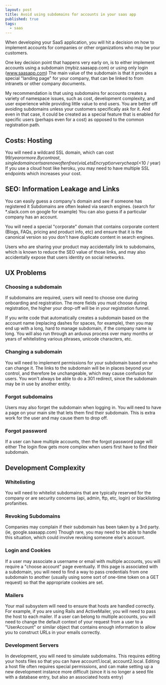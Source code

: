 ```yaml
---
layout: post
title: Avoid using subdomains for accounts in your saas app
published: true
tags:
  - saas
---
```


When developing your SaaS application, you will hit a decision on how to implement accounts for companies or other organizations who may be your customers.  

One key decision point that happens very early on, is to either implement accounts using a subdomain (mybiz.saasapp.com) or using only login (www.saasapp.com)  The main value of the subdomain is that it provides a special "landing page" for your company, that can be linked to from intranets or other company documents.

My recommendation is that using subdomains for accounts creates a variety of namespace issues, such as cost, development complexity, and user experience while providing little value to end users.  You are better off avoiding subdomains unless your customers specifically ask for it.  And even in that case, it could be created as a special feature that is enabled for specific users (perhaps even for a cost) as opposed to the common registration path.

## Costs: Hosting
You will need a wildcard SSL domain, which can cost $99 / year or more.  By contrast, single domain certs are now often free (via LetsEncrypt) or very cheap (<$10 / year)   If you use a cloud host like heroku, you may need to have multiple SSL endpoints which increases your cost.

## SEO: Information Leakage and Links
You can easily guess a company's domain and see if someone has registered it
Subdomains are often leaked via search engines. (search for *.slack.com on google for example)  You can also guess if a particular company has an account.

You will need a special "corporate" domain that contains corporate content (Blogs, FAQs, pricing and product info, etc) and ensure that it is the canonical version so you don't have duplicate content in search engines.

Users who are sharing your product may accidentally link to subdomains, which is known to reduce the SEO value of those links, and may also accidentally expose that users identity on social networks.

## UX Problems

### Choosing a subdomain
If subdomains are required, users will need to choose one during onboarding and registration.  The more fields you must choose during registration, the higher your drop-off will be in your registration funnel. 

If you write code that automatically creates a subdomain based on the account name (replacing dashes for spaces, for example), then you may end up with a long, hard to manage subdomain, if the company name is long.   You will also run through an arduous process over many months or years of whitelisting various phrases, unicode characters, etc.

### Changing a subdomain
You will need to implement permissions for your subdomain based on who can change it.  The links to the subdomain will be in places beyond your control, and therefore be unchangeable, which may cause confusion for users.  You won't always be able to do a 301 redirect, since the subdomain may be in use by another entity. 

### Forgot subdomains
Users may also forget the subdomain when logging in.  You will need to have a page on your main site that lets them find their subdomain.  This is extra work for the user and may cause them to drop off.

### Forgot password
If a user can have multiple accounts, then the forgot password page will either The login flow gets more complex when users first have to find their subdomain.  

## Development Complexity

### Whitelisting
You will need to whitelist subdomains that are typically reserved for the company or are security concerns (api, admin, ftp, etc, login) or blacklisting profanities.

### Revoking Subdomains
Companies may complain if their subdomain has been taken by a 3rd party.  (ie, google.saasapp.com)  Though rare, you may need to be able to handle this situation, which could involve revoking someone else's account.  

### Login and Cookies
If a user may associate a username or email with multiple accounts, you will require a "choose account" page eventually.  If this page is associated with a subdomain, you will need to find a way to pass credentials from one subdomain to another (usually using some sort of one-time token on a GET request) so that the appropriate cookies are set.

### Mailers
Your mail subsystem will need to ensure that hosts are handled correctly.  For example, if you are using Rails and ActiveMailer, you will need to pass the host to each mailer.   If a user can belong to multiple accounts, you will need to change the default context of your request from a user to a "UserAccount" or similar object that contains enough information to allow you to construct URLs in your emails correctly.

### Development Servers
In development, you will need to simulate subdomains.  This requires editing your hosts files so that you can have account1.local, account2.local.  Editing a host file often requires special permissions, and can make setting up a new development instance more difficult (since it is no longer a seed file with a database entry, but also an associated hosts entry)
